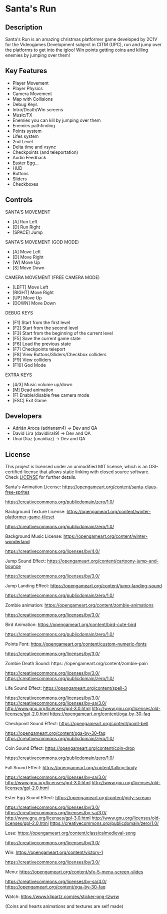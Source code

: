 # Santa's Run

## Description

Santa's Run is an amazing christmas platformer game developed by 2C1V for the Videogames Development subject in CITM (UPC), run and jump over the platforms to get into the igloo!
Win points getting coins and killing enemies by jumping over them!

## Key Features

 - Player Movement
 - Player Physics
 - Camera Movement
 - Map with Collisions
 - Debug Keys
 - Intro/Death/Win screens
 - Music/FX
 - Enemies you can kill by jumping over them
 - Enemies pathfinding
 - Points system
 - Lifes system
 - 2nd Level
 - Delta time and vsync
 - Checkpoints (and teleportation)
 - Audio Feedback
 - Easter Egg...
 - HUD
 - Buttons
 - Sliders
 - Checkboxes
 
## Controls

 SANTA'S MOVEMENT
 - [A] Run Left
 - [D] Run Right
 - [SPACE] Jump

 SANTA'S MOVEMENT (GOD MODE)
 - [A] Move Left
 - [D] Move Right
 - [W] Move Up
 - [S] Move Down
 
 CAMERA MOVEMENT (FREE CAMERA MODE)
 - [LEFT] Move Left
 - [RIGHT] Move Right
 - [UP] Move Up
 - [DOWN] Move Down

 DEBUG KEYS
 - [F1] Start from the first level
 - [F2] Start from the second level
 - [F3] Start from the beginning of the current level
 - [F5] Save the current game state
 - [F6] Load the previous state
 - [F7] Checkpoints teleport
 - [F8] View Buttons/Sliders/Checkbox colliders
 - [F9] View colliders
 - [F10] God Mode
 
 EXTRA KEYS
 - [4/3] Music volume up/down
 - [M] Dead animation
 - [F] Enable/disable free camera mode
 - [ESC] Exit Game

## Developers

 - Adrián Aroca (adrianam4) -> Dev and QA
 - David Lira (davidlira19) -> Dev and QA
 - Unai Díaz (unaidiaz) -> Dev and QA

## License

This project is licensed under an unmodified MIT license, which is an OSI-certified license that allows static linking with closed source software. Check [LICENSE](LICENSE) for further details.

Santa's Animation License: https://opengameart.org/content/santa-claus-free-sprites

https://creativecommons.org/publicdomain/zero/1.0/

Background Texture License: https://opengameart.org/content/winter-platformer-game-tileset

https://creativecommons.org/publicdomain/zero/1.0/

Background Music License: https://opengameart.org/content/winter-wonderland

https://creativecommons.org/licenses/by/4.0/

Jump Sound Effect: https://opengameart.org/content/cartoony-jump-and-bounce

https://creativecommons.org/licenses/by/3.0/

Jump Landing Effect: https://opengameart.org/content/jump-landing-sound

https://creativecommons.org/publicdomain/zero/1.0/

Zombie animation: https://opengameart.org/content/zombie-animations

https://creativecommons.org/licenses/by/3.0/

Bird Animation: https://opengameart.org/content/bird-cute-bird

https://creativecommons.org/publicdomain/zero/1.0/

Points Font: https://opengameart.org/content/custom-numeric-fonts

https://creativecommons.org/licenses/by/3.0/

Zombie Death Sound: https: //opengameart.org/content/zombie-pain

https://creativecommons.org/licenses/by/3.0/
https://creativecommons.org/publicdomain/zero/1.0/

Life Sound Effect: https://opengameart.org/content/spell-3

https://creativecommons.org/licenses/by/3.0/
https://creativecommons.org/licenses/by-sa/3.0/
http://www.gnu.org/licenses/gpl-3.0.html
http://www.gnu.org/licenses/old-licenses/gpl-2.0.html
https://opengameart.org/content/oga-by-30-faq

Checkpoint Sound Effect: https://opengameart.org/content/point-bell

https://opengameart.org/content/oga-by-30-faq
https://creativecommons.org/publicdomain/zero/1.0/

Coin Sound Effect: https://opengameart.org/content/coin-drop

https://creativecommons.org/publicdomain/zero/1.0/

Fall Sound Effect: https://opengameart.org/content/falling-body

https://creativecommons.org/licenses/by-sa/3.0/
http://www.gnu.org/licenses/gpl-3.0.html
http://www.gnu.org/licenses/old-licenses/gpl-2.0.html

Ester Egg Sound Effect: https://opengameart.org/content/girly-scream

https://creativecommons.org/licenses/by/3.0/
https://creativecommons.org/licenses/by-sa/3.0/
http://www.gnu.org/licenses/gpl-3.0.html
http://www.gnu.org/licenses/old-licenses/gpl-2.0.html
https://creativecommons.org/publicdomain/zero/1.0/

Lose: https://opengameart.org/content/classicalmedieval-song

https://creativecommons.org/licenses/by/3.0/

Win: https://opengameart.org/content/victory-1

https://creativecommons.org/licenses/by/3.0/

Menu: https://opengameart.org/content/sfx-5-menu-screen-slides

https://creativecommons.org/licenses/by-sa/4.0/
https://opengameart.org/content/oga-by-30-faq

Watch: https://www.klipartz.com/es/sticker-png-tzwrw

(Coins and hearts animations and textures are self made)
